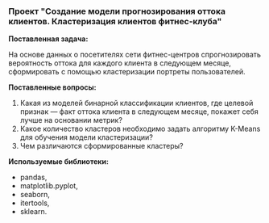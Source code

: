 ### Проект "Создание модели прогнозирования оттока клиентов. Кластеризация клиентов фитнес-клуба"

**Поставленная задача:**

На основе данных о посетителях сети фитнес-центров спрогнозировать вероятность оттока для каждого клиента в следующем месяце, сформировать с помощью кластеризации портреты пользователей.

**Поставленные вопросы:**
1. Какая из моделей бинарной классификации клиентов, где целевой признак — факт оттока клиента в следующем месяце, покажет себя лучше на основании метрик?
2. Какое количество кластеров необходимо задать алгоритму K-Means для обучения модели кластеризации?
3. Чем различаются сформированные кластеры?

**Используемые библиотеки:**
* pandas,
* matplotlib.pyplot,
* seaborn,
* itertools,
* sklearn.
